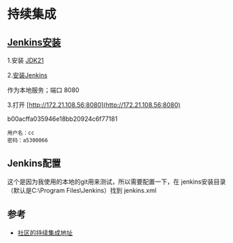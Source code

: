 # 持续集成


## [Jenkins安装](https://sdpro.top/blog/html/article/1051.html)

1.安装 [JDK21](https://java.com/java/technologies/downloads/#jdk21-windows)

2.[安装Jenkins](https://blog.csdn.net/qq_36746815/article/details/127393076)

作为本地服务；端口 8080


3.打开 [http://172.21.108.56:8080](http://172.21.108.56:8080)

b00acffa035946e18bb20924c6f77181

```text
用户名：cc
密码：a5300066
```

## Jenkins配置

这个是因为我使用的本地的git用来测试，所以需要配置一下，在 jenkins安装目录（默认是C:\Program Files\Jenkins）找到 jenkins.xml

## 参考

* [社区的持续集成地址](http://158.109.8.172:8080)



